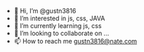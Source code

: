 - 👋 Hi, I’m @gustn3816
- 👀 I’m interested in js, css, JAVA
- 🌱 I’m currently learning js, css
- 💞️ I’m looking to collaborate on ...
- 📫 How to reach me gustn3816@nate.com

<!---
gustn3816/gustn3816 is a ✨ special ✨ repository because its `README.md` (this file) appears on your GitHub profile.
You can click the Preview link to take a look at your changes.
--->
